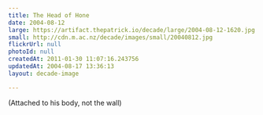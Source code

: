 ```yaml
---
title: The Head of Hone
date: 2004-08-12
large: https://artifact.thepatrick.io/decade/large/2004-08-12-1620.jpg
small: http://cdn.m.ac.nz/decade/images/small/20040812.jpg
flickrUrl: null
photoId: null
createdAt: 2011-01-30 11:07:16.243756
updatedAt: 2004-08-17 13:36:13
layout: decade-image

---
```

(Attached to his body, not the wall)
